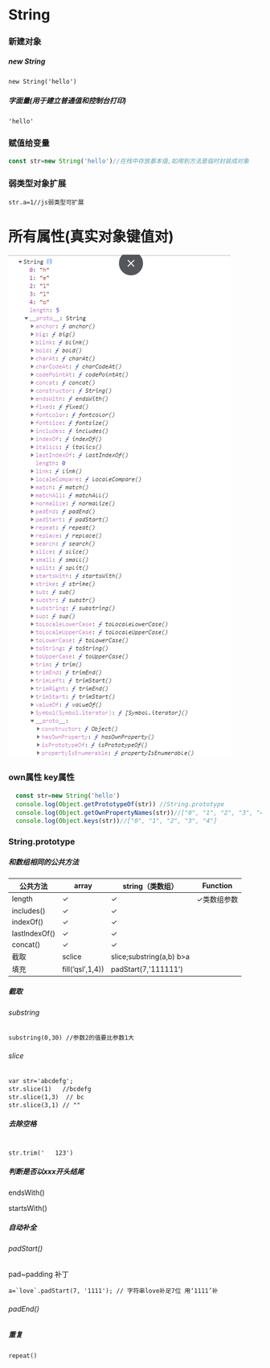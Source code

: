 # String

### 新建对象

##### new String

```
new String('hello')
```

##### 字面量(用于建立普通值和控制台打印)

```
'hello'
```

### 赋值给变量

```js
const str=new String('hello')//在栈中存放基本值,如用到方法是临时封装成对象
```

### 弱类型对象扩展

```
str.a=1//js弱类型可扩展
```



# 所有属性(真实对象键值对)

![1566952961137](img/1566952961137.png)

### own属性 key属性

```js
  const str=new String('hello')
  console.log(Object.getPrototypeOf(str)) //String.prototype
  console.log(Object.getOwnPropertyNames(str))//["0", "1", "2", "3", "4", "length"]
  console.log(Object.keys(str))//["0", "1", "2", "3", "4"]
```

### String.prototype

##### 和数组相同的公共方法

|公共方法|array|string（类数组）|Function|
|----|----|-----|-----|
|length|✓|✓|✓类数组参数|
|includes()|✓|✓||
|indexOf()|✓|✓||
|lastIndexOf()|✓|✓||
|concat()|✓|✓||
|截取|sclice|slice;substring(a,b) b>a||
|填充|fill(’qsl’,1,4))|padStart(7,'111111')|


##### 截取
###### substring
```
substring(0,30) //参数2的值要比参数1大
```

###### slice

```
var str='abcdefg'; 
str.slice(1)   //bcdefg      
str.slice(1,3)  // bc
str.slice(3,1) // ""
```

##### 去除空格

```

str.trim('   123')
```

##### 判断是否以xxx开头结尾

endsWith()

startsWith()

##### 自动补全
###### padStart()

pad~padding 补丁

    a=`love`.padStart(7, '1111'); // 字符串love补足7位 用‘1111’补
###### padEnd()

##### 重复

```
repeat()
```






